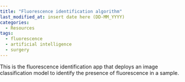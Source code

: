 ```yaml
---
title: "Fluorescence identification algorithm"
last_modified_at: insert date here (DD-MM_YYYY)
categories:
  - Resources
tags:
  - fluorescence
  - artificial intelligence
  - surgery
---
```


This is the fluorescence identification app that deploys an image classification model to identify the presence of fluorescence in a sample. 

<!doctype html><html lang="en" style="height:100%;margin:0;padding:0"><head><meta charset="utf-8"/><meta name="viewport" content="width=device-width,initial-scale=1,shrink-to-fit=no"><title>Intraoperative fluorescence identification</title><meta property="og:url" content="https://gradio.app/"/><meta property="og:type" content="website"/><meta property="og:image" content=""/><meta property="og:title" content="Intraoperative fluorescence identification"/><meta property="og:description" content="An intraoperative fluorescence identification algorithm developed with fastai. Created as a demo for Gradio and HuggingFace Spaces."/><meta name="twitter:card" content="summary_large_image"><meta name="twitter:creator" content="@teamGradio"><meta name="twitter:title" content="Intraoperative fluorescence identification"><meta name="twitter:description" content="An intraoperative fluorescence identification algorithm developed with fastai. Created as a demo for Gradio and HuggingFace Spaces."><meta name="twitter:image" content=""><link rel="shortcut icon" href="data:image/x-icon;," type="image/x-icon"><script async src="https://www.googletagmanager.com/gtag/js?id=UA-156449732-1"></script><script>function gtag(){dataLayer.push(arguments)}window.dataLayer=window.dataLayer||[],gtag("js",new Date),gtag("config","UA-156449732-1"),window.gradio_mode="app"</script><script>window.gradio_config = {"allow_flagging": "never", "allow_interpretation": true, "allow_screenshot": true, "article": null, "avg_durations": [0.25057435035705566], "cached_examples": false, "css": null, "description": "An intraoperative fluorescence identification algorithm developed with fastai. Created as a demo for Gradio and HuggingFace Spaces.", "examples_per_page": 10, "favicon_path": null, "flagging_options": null, "function_count": 1, "input_components": [{"image_mode": "RGB", "label": "img", "name": "image", "optional": false, "shape": [512, 512], "source": "upload", "tool": "editor"}], "layout": "unaligned", "live": false, "output_components": [{"label": "Output", "name": "label"}], "queue": true, "show_input": true, "show_output": true, "theme": "huggingface", "thumbnail": null, "title": "Intraoperative fluorescence identification", "version": "2.7.5.2"};</script><script src="https://cdnjs.cloudflare.com/ajax/libs/iframe-resizer/4.3.1/iframeResizer.contentWindow.min.js"></script><title>Gradio</title><link href="static/bundle.css" rel="stylesheet"><link href="static/css/main.07d1e470.css" rel="stylesheet"></head><body style="height:100%;margin:0;padding:0"><div id="root" style="height:100%"></div><script src="static/bundle.js"></script></body></html>

